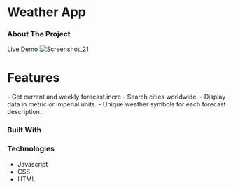 # Weather App

### About The Project
[Live Demo](https://dimtheo6.github.io/Weather-App/)
![Screenshot_21](https://github.com/user-attachments/assets/b6117847-ee94-45df-a513-fe92ba236b56)

<h1>Features</h1>
- Get current and weekly forecast.incre
- Search cities worldwide.
- Display data in metric or imperial units.
- Unique weather symbols for each forecast description.

### Built With

### Technologies</h2>
- Javascript
- CSS
- HTML
